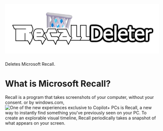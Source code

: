 # ![photopea-logo](https://raw.githubusercontent.com/Thatsnice1938/RecallDeleter/main/data/images/title.png)
Deletes Microsoft Recall.
# What is Microsoft Recall?
Recall is a program that takes screenshots of your computer, without your consent. or by windows.com,![One of the new experiences exclusive to Copilot+ PCs is Recall, a new way to instantly find something you've previously seen on your PC. To create an explorable visual timeline, Recall periodically takes a snapshot of what appears on your screen.](https://blogs.windows.com/windowsexperience/2024/06/07/update-on-the-recall-preview-feature-for-copilot-pcs/#:~:text=One%20of%20the%20new%20experiences,what%20appears%20on%20your%20screen.)
